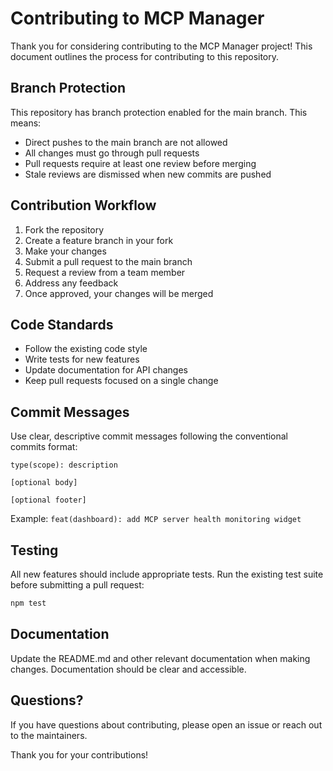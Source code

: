 # Contributing to MCP Manager

Thank you for considering contributing to the MCP Manager project! This document outlines the process for contributing to this repository.

## Branch Protection

This repository has branch protection enabled for the main branch. This means:

- Direct pushes to the main branch are not allowed
- All changes must go through pull requests
- Pull requests require at least one review before merging
- Stale reviews are dismissed when new commits are pushed

## Contribution Workflow

1. Fork the repository
2. Create a feature branch in your fork
3. Make your changes
4. Submit a pull request to the main branch
5. Request a review from a team member
6. Address any feedback
7. Once approved, your changes will be merged

## Code Standards

- Follow the existing code style
- Write tests for new features
- Update documentation for API changes
- Keep pull requests focused on a single change

## Commit Messages

Use clear, descriptive commit messages following the conventional commits format:

```
type(scope): description

[optional body]

[optional footer]
```

Example: `feat(dashboard): add MCP server health monitoring widget`

## Testing

All new features should include appropriate tests. Run the existing test suite before submitting a pull request:

```bash
npm test
```

## Documentation

Update the README.md and other relevant documentation when making changes. Documentation should be clear and accessible.

## Questions?

If you have questions about contributing, please open an issue or reach out to the maintainers.

Thank you for your contributions!
